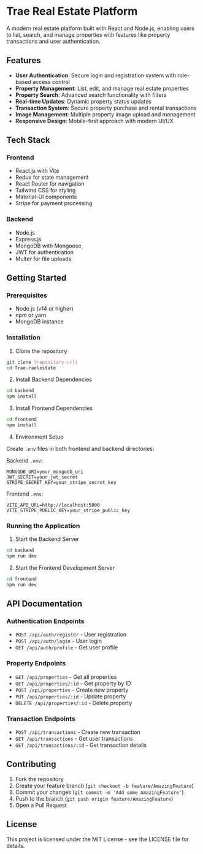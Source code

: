 # Trae Real Estate Platform

A modern real estate platform built with React and Node.js, enabling users to list, search, and manage properties with features like property transactions and user authentication.

## Features

- **User Authentication**: Secure login and registration system with role-based access control
- **Property Management**: List, edit, and manage real estate properties
- **Property Search**: Advanced search functionality with filters
- **Real-time Updates**: Dynamic property status updates
- **Transaction System**: Secure property purchase and rental transactions
- **Image Management**: Multiple property image upload and management
- **Responsive Design**: Mobile-first approach with modern UI/UX

## Tech Stack

### Frontend
- React.js with Vite
- Redux for state management
- React Router for navigation
- Tailwind CSS for styling
- Material-UI components
- Stripe for payment processing

### Backend
- Node.js
- Express.js
- MongoDB with Mongoose
- JWT for authentication
- Multer for file uploads

## Getting Started

### Prerequisites
- Node.js (v14 or higher)
- npm or yarn
- MongoDB instance

### Installation

1. Clone the repository
```bash
git clone [repository-url]
cd Trae-raelestate
```

2. Install Backend Dependencies
```bash
cd backend
npm install
```

3. Install Frontend Dependencies
```bash
cd frontend
npm install
```

4. Environment Setup

Create `.env` files in both frontend and backend directories:

Backend `.env`:
```env
MONGODB_URI=your_mongodb_uri
JWT_SECRET=your_jwt_secret
STRIPE_SECRET_KEY=your_stripe_secret_key
```

Frontend `.env`:
```env
VITE_API_URL=http://localhost:5000
VITE_STRIPE_PUBLIC_KEY=your_stripe_public_key
```

### Running the Application

1. Start the Backend Server
```bash
cd backend
npm run dev
```

2. Start the Frontend Development Server
```bash
cd frontend
npm run dev
```

## API Documentation

### Authentication Endpoints

- `POST /api/auth/register` - User registration
- `POST /api/auth/login` - User login
- `GET /api/auth/profile` - Get user profile

### Property Endpoints

- `GET /api/properties` - Get all properties
- `GET /api/properties/:id` - Get property by ID
- `POST /api/properties` - Create new property
- `PUT /api/properties/:id` - Update property
- `DELETE /api/properties/:id` - Delete property

### Transaction Endpoints

- `POST /api/transactions` - Create new transaction
- `GET /api/transactions` - Get user transactions
- `GET /api/transactions/:id` - Get transaction details

## Contributing

1. Fork the repository
2. Create your feature branch (`git checkout -b feature/AmazingFeature`)
3. Commit your changes (`git commit -m 'Add some AmazingFeature'`)
4. Push to the branch (`git push origin feature/AmazingFeature`)
5. Open a Pull Request

## License

This project is licensed under the MIT License - see the LICENSE file for details.